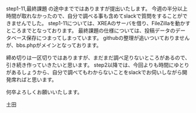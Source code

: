 step1-11,最終課題 の途中までではありますが提出いたします。
今週の半分以上時間が取れなかったので、自分で調べる事も含めてslackで質問をすることができませんでした。
step1-11については、XREAのサーバを借り、FileZillaを動かすところまでとなっております。
最終課題の仕様については、投稿データのデータベース保存につまってしまっています。
githubの整理が追いついておりませんが、bbs.phpがメインとなっております。

締め切りは一区切りではありますが、まだまだ調べ足りないところがあるので、引き続き作っていきたいと思います。
step2以降では、今回よりも時間にゆとりがあるしょうから、自分で調べてもわからないことをslackでお伺いしながら開発席ればと思います。

何卒よろしくお願いいたします。

土田
